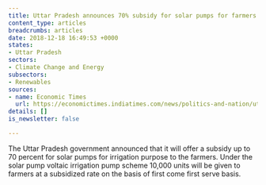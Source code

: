 ```yaml
---
title: Uttar Pradesh announces 70% subsidy for solar pumps for farmers
content_type: articles
breadcrumbs: articles
date: 2018-12-18 16:49:53 +0000
states:
- Uttar Pradesh
sectors:
- Climate Change and Energy
subsectors:
- Renewables
sources:
- name: Economic Times
  url: https://economictimes.indiatimes.com/news/politics-and-nation/uttar-pradesh-government-to-offer-subsidised-solar-pumps-to-farmers-for-irrigation/articleshow/66626513.cms
details: []
is_newsletter: false

---
```

The Uttar Pradesh government announced that it will offer a subsidy up to 70 percent for solar pumps for irrigation purpose to the farmers. Under the solar pump voltaic irrigation pump scheme 10,000 units will be given to farmers at a subsidized rate on the basis of first come first serve basis.   

